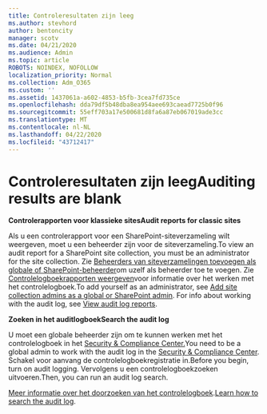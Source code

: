 ```yaml
---
title: Controleresultaten zijn leeg
ms.author: stevhord
author: bentoncity
manager: scotv
ms.date: 04/21/2020
ms.audience: Admin
ms.topic: article
ROBOTS: NOINDEX, NOFOLLOW
localization_priority: Normal
ms.collection: Adm_O365
ms.custom: ''
ms.assetid: 1437061a-a602-4853-b5fb-3cea7fd735ce
ms.openlocfilehash: dda79df5b48dba8ea954aee693caead7725b0f96
ms.sourcegitcommit: 55eff703a17e500681d8fa6a87eb067019ade3cc
ms.translationtype: MT
ms.contentlocale: nl-NL
ms.lasthandoff: 04/22/2020
ms.locfileid: "43712417"
---
```

# <a name="auditing-results-are-blank"></a><span data-ttu-id="afe03-102">Controleresultaten zijn leeg</span><span class="sxs-lookup"><span data-stu-id="afe03-102">Auditing results are blank</span></span>

 <span data-ttu-id="afe03-103">**Controlerapporten voor klassieke sites**</span><span class="sxs-lookup"><span data-stu-id="afe03-103">**Audit reports for classic sites**</span></span>
  
<span data-ttu-id="afe03-104">Als u een controlerapport voor een SharePoint-siteverzameling wilt weergeven, moet u een beheerder zijn voor de siteverzameling.</span><span class="sxs-lookup"><span data-stu-id="afe03-104">To view an audit report for a SharePoint site collection, you must be an administrator for the site collection.</span></span> <span data-ttu-id="afe03-105">Zie [Beheerders van siteverzamelingen toevoegen als globale of SharePoint-beheerder](https://go.microsoft.com/fwlink/?linkid=869390)om uzelf als beheerder toe te voegen. Zie [Controlelogboekrapporten weergeven](https://go.microsoft.com/fwlink/?linkid=395237)voor informatie over het werken met het controlelogboek.</span><span class="sxs-lookup"><span data-stu-id="afe03-105">To add yourself as an administrator, see [Add site collection admins as a global or SharePoint admin](https://go.microsoft.com/fwlink/?linkid=869390). For info about working with the audit log, see [View audit log reports](https://go.microsoft.com/fwlink/?linkid=395237).</span></span> 
  
 <span data-ttu-id="afe03-106">**Zoeken in het auditlogboek**</span><span class="sxs-lookup"><span data-stu-id="afe03-106">**Search the audit log**</span></span>
  
<span data-ttu-id="afe03-107">U moet een globale beheerder zijn om te kunnen werken met het controlelogboek in het [Security &amp; Compliance Center.](https://protection.office.com)</span><span class="sxs-lookup"><span data-stu-id="afe03-107">You need to be a global admin to work with the audit log in the [Security &amp; Compliance Center](https://protection.office.com).</span></span> <span data-ttu-id="afe03-108">Schakel voor aanvang de controlelogboekregistratie in.</span><span class="sxs-lookup"><span data-stu-id="afe03-108">Before you begin, turn on audit logging.</span></span> <span data-ttu-id="afe03-109">Vervolgens u een controlelogboekzoeken uitvoeren.</span><span class="sxs-lookup"><span data-stu-id="afe03-109">Then, you can run an audit log search.</span></span> 
  
<span data-ttu-id="afe03-110">[Meer informatie over het doorzoeken van het controlelogboek](https://go.microsoft.com/fwlink/?linkid=708432).</span><span class="sxs-lookup"><span data-stu-id="afe03-110">[Learn how to search the audit log](https://go.microsoft.com/fwlink/?linkid=708432).</span></span>
  

